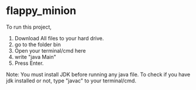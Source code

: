 # flappy_minion

To run this project,

   1. Download All files to your hard drive.
   2. go to the folder bin
   3. Open your terminal/cmd here
   4. write "java Main"
   5. Press Enter.

Note: You must install JDK before running any java file. To check if you have jdk installed or not, type "javac" to your terminal/cmd.
